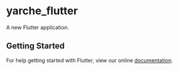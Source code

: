 # yarche_flutter

A new Flutter application.

## Getting Started

For help getting started with Flutter, view our online
[documentation](https://flutter.io/).
